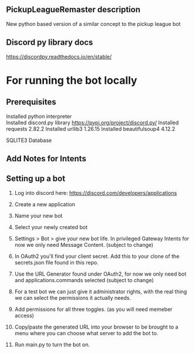 
## PickupLeagueRemaster description
New python based version of a similar concept to the pickup league bot

## Discord py library docs
https://discordpy.readthedocs.io/en/stable/

# For running the bot locally
## Prerequisites

Installed python interpreter\
Installed discord.py library https://pypi.org/project/discord.py/
Installed requests 2.82.2
Installed urllib3 1.26.15
Installed beautifulsoup4 4.12.2

SQLITE3 Database


## Add Notes for Intents

## Setting up a bot
1. Log into discord here:
https://discord.com/developers/applications

2. Create a new application
3. Name your new bot
4. Select your newly created bot
5. Settings > Bot > give your new bot life. In privileged Gateway Intents for now we only need Message Content. (subject to change)
6. In OAuth2 you'll find your client secret. Add this to your clone of the secrets.json file found in this repo.
7. Use the URL Generator found under OAuth2, for now we only need bot and applications.commands selected (subject to change)
8. For a test bot we can just give it administrator rights, with the real thing we can select the permissions it actually needs.
9. Add permissions for all three toggles. (as you will need memeber access)
9. Copy/paste the generated URL into your browser to be brought to a menu where you can choose what server to add the bot to.
10. Run main.py to turn the bot on.